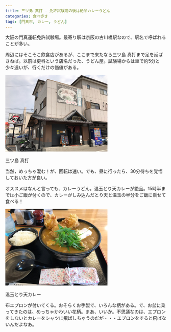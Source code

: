 ```yaml
---
title: 三ツ島 真打 - 免許試験場の後は絶品カレーうどん
categories: 食べ歩き
tags: [門真市, カレー, うどん]
---
```


大阪の門真運転免許試験場。最寄り駅は京阪の古川橋駅なので、駅名で呼ばれることが多い。

周辺にはそこそこ飲食店があるが、ここまで来たなら三ツ島 真打まで足を延ばさねば。以前は更科という店名だった、うどん屋。試験場からは車で約5分と少々遠いが、行くだけの価値がある。

<div class="post-img">
<a href="/assets/images/20170512a/IMG_0738.jpg">
<img src="/assets/images/20170512a/IMG_0738.jpg" width="320px">
</a>
<p>三ツ島 真打</p>
</div>

当然，めっちゃ混む！が、回転は速い。でも、昼に行ったら、30分待ちを覚悟しておいた方が良い。

オススメはなんと言っても、カレーうどん。温玉とり天カレーが絶品。15時半までは小ご飯が付くので、カレーがしみ込んだとり天と温玉の半分をご飯に乗せて食べる！

<div class="post-img">
<a href="/assets/images/20170512a/IMG_0736.jpg">
<img src="/assets/images/20170512a/IMG_0736.jpg" width="320px">
</a>
<p>温玉とり天カレー</p>
</div>

布エプロンが付いてくる。おそらくお手製で、いろんな柄がある。で、お盆に乗ってきたのは、めっちゃかわいい花柄。まあ、いいか。不思議なのは、エプロンをしないとカレーをシャツに飛ばしちゃうのだが・・・エプロンをすると飛ばないんだよなあ。
